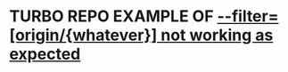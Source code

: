 # TURBO REPO EXAMPLE OF [--filter=[origin/{whatever}] not working as expected](https://github.com/vercel/turbo/issues/6311)
